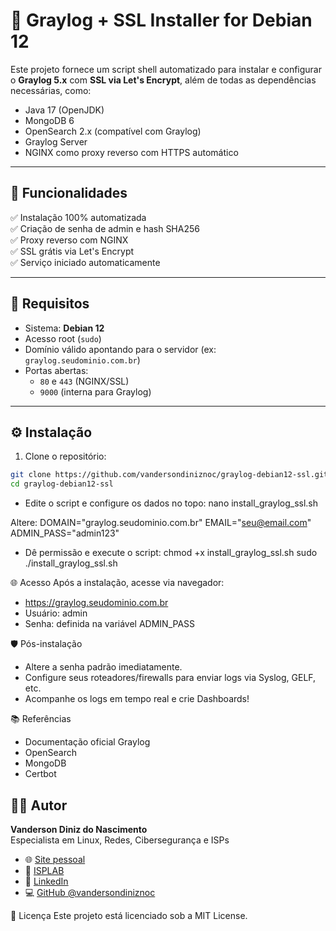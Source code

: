 # 🔎 Graylog + SSL Installer for Debian 12

Este projeto fornece um script shell automatizado para instalar e configurar o **Graylog 5.x** com **SSL via Let's Encrypt**, além de todas as dependências necessárias, como:

- Java 17 (OpenJDK)
- MongoDB 6
- OpenSearch 2.x (compatível com Graylog)
- Graylog Server
- NGINX como proxy reverso com HTTPS automático

---

## 🚀 Funcionalidades

✅ Instalação 100% automatizada  
✅ Criação de senha de admin e hash SHA256  
✅ Proxy reverso com NGINX  
✅ SSL grátis via Let's Encrypt  
✅ Serviço iniciado automaticamente

---

## 🧰 Requisitos

- Sistema: **Debian 12**
- Acesso root (`sudo`)
- Domínio válido apontando para o servidor (ex: `graylog.seudominio.com.br`)
- Portas abertas:
  - `80` e `443` (NGINX/SSL)
  - `9000` (interna para Graylog)

---

## ⚙️ Instalação

1. Clone o repositório:

```bash
git clone https://github.com/vandersondiniznoc/graylog-debian12-ssl.git
cd graylog-debian12-ssl
```

- Edite o script e configure os dados no topo:
nano install_graylog_ssl.sh

Altere:
DOMAIN="graylog.seudominio.com.br"
EMAIL="seu@email.com"
ADMIN_PASS="admin123"

- Dê permissão e execute o script:
chmod +x install_graylog_ssl.sh
sudo ./install_graylog_ssl.sh

🌐 Acesso
Após a instalação, acesse via navegador:
- https://graylog.seudominio.com.br
- Usuário: admin
- Senha: definida na variável ADMIN_PASS

🛡️ Pós-instalação
- Altere a senha padrão imediatamente.
- Configure seus roteadores/firewalls para enviar logs via Syslog, GELF, etc.
- Acompanhe os logs em tempo real e crie Dashboards!

📚 Referências
- Documentação oficial Graylog
- OpenSearch
- MongoDB
- Certbot


## 🧑‍💻 Autor
**Vanderson Diniz do Nascimento**  
Especialista em Linux, Redes, Cibersegurança e ISPs  

- 🌐 [Site pessoal](https://vandersondiniz.com.br)  
- 🏢 [ISPLAB](https://isplab.com.br)  
- 💼 [LinkedIn](https://www.linkedin.com/in/vdnascdiniz/)  
- 💻 [GitHub @vandersondiniznoc](https://github.com/vandersondiniznoc)

📄 Licença
Este projeto está licenciado sob a MIT License.
